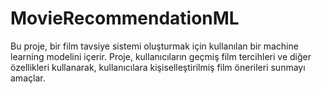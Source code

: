 # MovieRecommendationML
Bu proje, bir film tavsiye sistemi oluşturmak için kullanılan bir machine learning modelini içerir. Proje, kullanıcıların geçmiş film tercihleri ve diğer özellikleri kullanarak, kullanıcılara kişiselleştirilmiş film önerileri sunmayı amaçlar.
